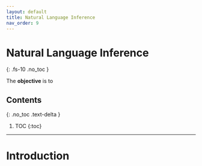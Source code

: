 ```yaml
---
layout: default
title: Natural Language Inference
nav_order: 9
---
```


# Natural Language Inference
{: .fs-10 .no_toc }

The **objective** is to 

## Contents
{: .no_toc .text-delta }

1. TOC
{:toc}

---

# Introduction

